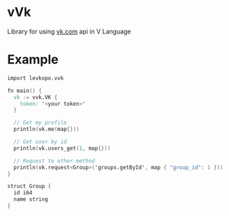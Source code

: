 # vVk
Library for using [vk.com](https://vk.com) api in V Language

# Example
```v
import levkopo.vvk

fn main() {
  vk := vvk.VK {
    token: '<your token>'
  }

  // Get my profile 
  println(vk.me(map{}))

  // Get user by id
  println(vk.users_get(1, map{}))

  // Request to other method
  println(vk.request<Group>('groups.getById', map { "group_id": 1 }))
}

struct Group {
  id i64
  name string
}
```
